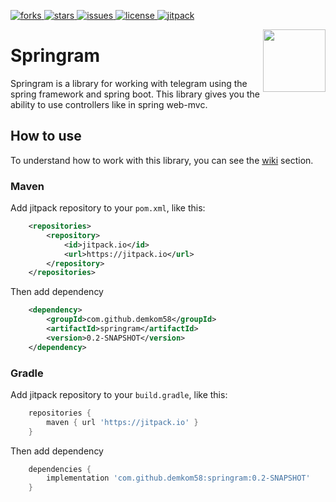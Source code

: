 [forks]: https://img.shields.io/github/forks/demkom58/springram
[stars]: https://img.shields.io/github/stars/demkom58/springram
[issues]: https://img.shields.io/github/issues/demkom58/springram
[license]: https://img.shields.io/github/license/demkom58/springram
[jitpack]: https://jitpack.io/v/demkom58/springram.svg

[ ![forks][] ](https://github.com/demkom58/springram/network/members)
[ ![stars][] ](https://github.com/demkom58/springram/stargazers)
[ ![issues][] ](https://github.com/demkom58/springram/issues)
[ ![license][] ](https://github.com/demkom58/springram/blob/master/LICENSE)
[ ![jitpack][] ](https://jitpack.io/#demkom58/springram)

<img align="right" src="https://i.ibb.co/mGrR6V5/logo.png" height="100" width="100">

# Springram
Springram is a library for working with telegram using the spring
framework and spring boot. This library gives you the ability to
use controllers like in spring web-mvc.

## How to use

To understand how to work with this library, you can see the [wiki](https://github.com/demkom58/springram/wiki) section.

### Maven
Add jitpack repository to your `pom.xml`, like this:
```xml
    <repositories>
        <repository>
            <id>jitpack.io</id>
            <url>https://jitpack.io</url>
        </repository>
    </repositories>
```

Then add dependency
```xml
    <dependency>
        <groupId>com.github.demkom58</groupId>
        <artifactId>springram</artifactId>
        <version>0.2-SNAPSHOT</version>
    </dependency>
```

### Gradle

Add jitpack repository to your `build.gradle`, like this:
```groovy
    repositories {
        maven { url 'https://jitpack.io' }
    }
```

Then add dependency
```groovy
    dependencies {
        implementation 'com.github.demkom58:springram:0.2-SNAPSHOT'
    }
```